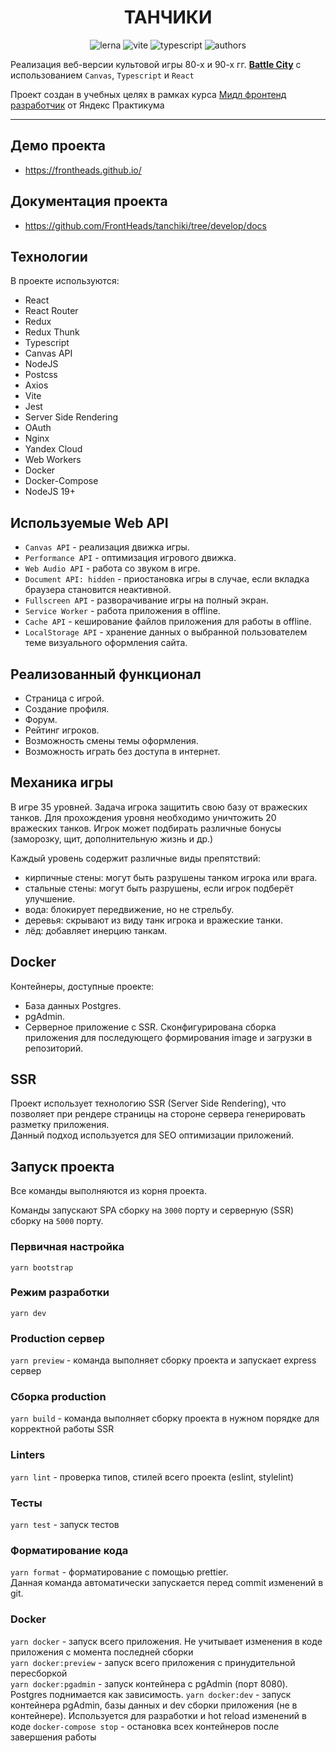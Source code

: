 <div align='center'>

# ТАНЧИКИ

<!-- https://shields.io/ -->

![lerna](https://img.shields.io/badge/lerna-5.4.3-blue)
![vite](https://img.shields.io/badge/vite-3.0.7-blue)
![typescript](https://img.shields.io/badge/typescript-4.8.2-blue)
![authors](https://img.shields.io/badge/authors-FrontHeads-blueviolet)

</div>

Реализация веб-версии культовой игры 80-х и 90-х гг. [**Battle City**](https://en.wikipedia.org/wiki/Battle_City) с использованием `Canvas`, `Typescript` и `React`

Проект создан в учебных целях в рамках курса [Мидл фронтенд разработчик](https://practicum.yandex.ru/middle-frontend/) от Яндекс Практикума

---

## Демо проекта

- https://frontheads.github.io/

## Документация проекта

- https://github.com/FrontHeads/tanchiki/tree/develop/docs

## Технологии

В проекте используются:

- React
- React Router
- Redux
- Redux Thunk
- Typescript
- Canvas API
- NodeJS
- Postcss
- Axios
- Vite
- Jest
- Server Side Rendering
- OAuth
- Nginx
- Yandex Cloud
- Web Workers
- Docker
- Docker-Compose
- NodeJS 19+

## Используемые Web API

- `Canvas API` - реализация движка игры.
- `Performance API` - оптимизация игрового движка.
- `Web Audio API` - работа со звуком в игре.
- `Document API: hidden` - приостановка игры в случае, если вкладка браузера становится неактивной.
- `Fullscreen API` - разворачивание игры на полный экран.
- `Service Worker` - работа приложения в offline.
- `Cache API` - кеширование файлов приложения для работы в offline.
- `LocalStorage API` - хранение данных о выбранной пользователем теме визуального оформления сайта.

## Реализованный функционал

- Страница с игрой.
- Создание профиля.
- Форум.
- Рейтинг игроков.
- Возможность смены темы оформления.
- Возможность играть без доступа в интернет.

## Механика игры

В игре 35 уровней. Задача игрока защитить свою базу от вражеских танков. Для прохождения уровня необходимо уничтожить 20 вражеских танков. Игрок может подбирать различные бонусы (заморозку, щит, дополнительную жизнь и др.)

Каждый уровень содержит различные виды препятствий:

- кирпичные стены: могут быть разрушены танком игрока или врага.
- стальные стены: могут быть разрушены, если игрок подберёт улучшение.
- вода: блокирует передвижение, но не стрельбу.
- деревья: скрывают из виду танк игрока и вражеские танки.
- лёд: добавляет инерцию танкам.

## Docker

Контейнеры, доступные проекте:

- База данных Postgres.
- pgAdmin.
- Серверное приложение с SSR. Сконфигурирована сборка приложения для последующего формирования image и загрузки в репозиторий.

## SSR

Проект использует технологию SSR (Server Side Rendering), что позволяет при рендере страницы на стороне сервера генерировать разметку приложения.  
Данный подход используется для SEO оптимизации приложений.

## Запуск проекта

Все команды выполняются из корня проекта.

Команды запускают SPA сборку на `3000` порту и серверную (SSR) сборку на `5000` порту.

### Первичная настройка

`yarn bootstrap`

### Режим разработки

`yarn dev`

### Production сервер

`yarn preview` - команда выполняет сборку проекта и запускает express сервер

### Сборка production

`yarn build` - команда выполняет сборку проекта в нужном порядке для корректной работы SSR

### Linters

`yarn lint` - проверка типов, стилей всего проекта (eslint, stylelint)

### Тесты

`yarn test` - запуск тестов

### Форматирование кода

`yarn format` - форматирование с помощью prettier.  
Данная команда автоматически запускается перед commit изменений в git.

### Docker

`yarn docker` - запуск всего приложения. Не учитывает изменения в коде приложения с момента последней сборки  
`yarn docker:preview` - запуск всего приложения с принудительной пересборкой  
`yarn docker:pgadmin` - запуск контейнера c pgAdmin (порт 8080). Postgres поднимается как зависимость.
`yarn docker:dev` - запуск контейнера pgAdmin, базы данных и dev сборки приложения (не в контейнере). Используется для разработки и hot reload изменений в коде
`docker-compose stop` - остановка всех контейнеров после завершения работы
